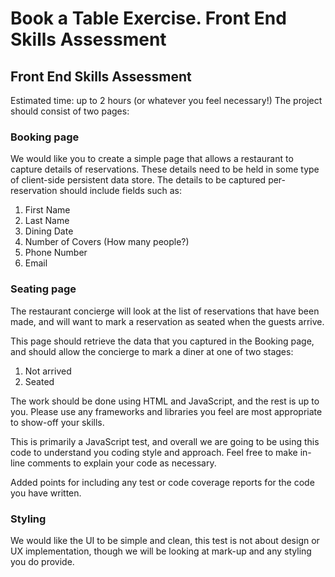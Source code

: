 # Book a Table Exercise. Front End Skills Assessment

## Front End Skills Assessment

Estimated time: up to 2 hours (or whatever you feel necessary!)
The project should consist of two pages:

### Booking page

We would like you to create a simple page that allows a restaurant to capture details of reservations.
These details need to be held in some type of client-side persistent data store.
The details to be captured per-reservation should include fields such as:

   1. First Name
   2. Last Name
   3. Dining Date
   4. Number of Covers (How many people?)
   5. Phone Number
   6. Email

### Seating page

The restaurant concierge will look at the list of reservations that have been made, and will want to mark a reservation as seated when the guests arrive.

This page should retrieve the data that you captured in the Booking page, and should allow the concierge to mark a diner at one of two stages:

   1. Not arrived
   2. Seated

The work should be done using HTML and JavaScript, and the rest is up to you. Please use any frameworks and libraries you feel are most appropriate to show-off your skills.

This is primarily a JavaScript test, and overall we are going to be using this code to understand you coding style and approach. Feel free to make in-line comments to explain your code as necessary.

Added points for including any test or code coverage reports for the code you have written.

### Styling

We would like the UI to be simple and clean, this test is not about design or UX implementation, though we will be looking at mark-up and any styling you do provide.


